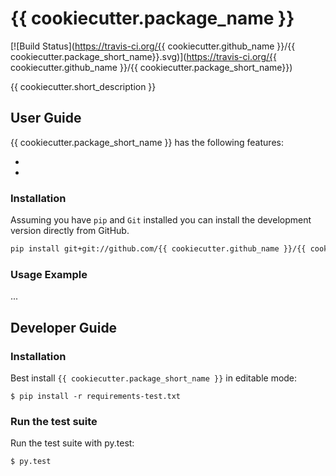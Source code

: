 # {{ cookiecutter.package_name }}

[![Build Status](https://travis-ci.org/{{ cookiecutter.github_name }}/{{ cookiecutter.package_short_name}}.svg)](https://travis-ci.org/{{ cookiecutter.github_name }}/{{ cookiecutter.package_short_name}})

{{ cookiecutter.short_description }}

## User Guide

{{ cookiecutter.package_short_name }} has the following features:

*
*

### Installation

Assuming you have `pip` and `Git` installed you can install the development version directly
from GitHub.

```bash
pip install git+git://github.com/{{ cookiecutter.github_name }}/{{ cookiecutter.package_short_name}}@develop
```

### Usage Example

...

## Developer Guide

### Installation

Best install `{{ cookiecutter.package_short_name }}` in editable mode:

    $ pip install -r requirements-test.txt

### Run the test suite

Run the test suite with py.test:

    $ py.test
